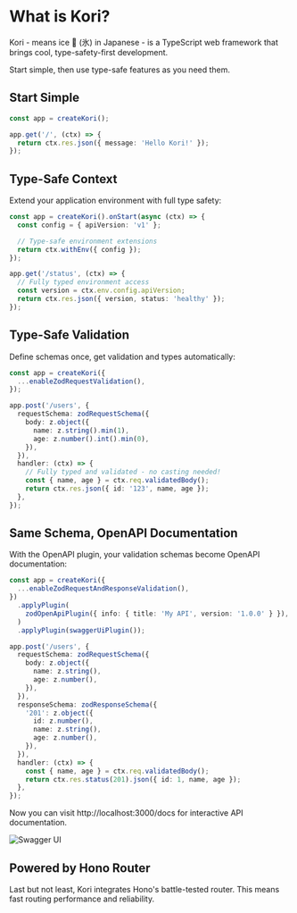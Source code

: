 # What is Kori?

Kori - means ice 🧊 (氷) in Japanese - is a TypeScript web framework that brings cool, type-safety-first development.

Start simple, then use type-safe features as you need them.

## Start Simple

```typescript
const app = createKori();

app.get('/', (ctx) => {
  return ctx.res.json({ message: 'Hello Kori!' });
});
```

## Type-Safe Context

Extend your application environment with full type safety:

```typescript
const app = createKori().onStart(async (ctx) => {
  const config = { apiVersion: 'v1' };

  // Type-safe environment extensions
  return ctx.withEnv({ config });
});

app.get('/status', (ctx) => {
  // Fully typed environment access
  const version = ctx.env.config.apiVersion;
  return ctx.res.json({ version, status: 'healthy' });
});
```

## Type-Safe Validation

Define schemas once, get validation and types automatically:

```typescript
const app = createKori({
  ...enableZodRequestValidation(),
});

app.post('/users', {
  requestSchema: zodRequestSchema({
    body: z.object({
      name: z.string().min(1),
      age: z.number().int().min(0),
    }),
  }),
  handler: (ctx) => {
    // Fully typed and validated - no casting needed!
    const { name, age } = ctx.req.validatedBody();
    return ctx.res.json({ id: '123', name, age });
  },
});
```

## Same Schema, OpenAPI Documentation

With the OpenAPI plugin, your validation schemas become OpenAPI documentation:

```typescript
const app = createKori({
  ...enableZodRequestAndResponseValidation(),
})
  .applyPlugin(
    zodOpenApiPlugin({ info: { title: 'My API', version: '1.0.0' } }),
  )
  .applyPlugin(swaggerUiPlugin());

app.post('/users', {
  requestSchema: zodRequestSchema({
    body: z.object({
      name: z.string(),
      age: z.number(),
    }),
  }),
  responseSchema: zodResponseSchema({
    '201': z.object({
      id: z.number(),
      name: z.string(),
      age: z.number(),
    }),
  }),
  handler: (ctx) => {
    const { name, age } = ctx.req.validatedBody();
    return ctx.res.status(201).json({ id: 1, name, age });
  },
});
```

Now you can visit http://localhost:3000/docs for interactive API documentation.

![Swagger UI](/swagger-ui.png)

## Powered by Hono Router

Last but not least, Kori integrates Hono's battle-tested router. This means fast routing performance and reliability.
